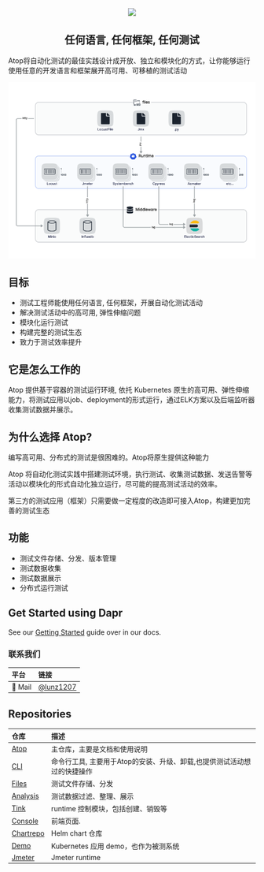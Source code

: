 <div style="text-align: center"><img src="/img/atop_logo.png" height="120px">
<h2>任何语言, 任何框架, 任何测试</h2>
</div>

Atop将自动化测试的最佳实践设计成开放、独立和模块化的方式，让你能够运行使用任意的开发语言和框架展开高可用、可移植的测试活动

![atop overview](./img/overview.png)

## 目标

- 测试工程师能使用任何语言, 任何框架，开展自动化测试活动
- 解决测试活动中的高可用, 弹性伸缩问题
- 模块化运行测试
- 构建完整的测试生态
- 致力于测试效率提升

## 它是怎么工作的

Atop 提供基于容器的测试运行环境, 依托 Kubernetes 原生的高可用、弹性伸缩能力，将测试应用以job、deployment的形式运行，通过ELK方案以及后端监听器收集测试数据并展示。

## 为什么选择 Atop?

编写高可用、分布式的测试是很困难的。Atop将原生提供这种能力

Atop 将自动化测试实践中搭建测试环境，执行测试、收集测试数据、发送告警等活动以模块化的形式自动化独立运行，尽可能的提高测试活动的效率。

第三方的测试应用（框架）只需要做一定程度的改造即可接入Atop，构建更加完善的测试生态

## 功能

* 测试文件存储、分发、版本管理
* 测试数据收集
* 测试数据展示
* 分布式运行测试

## Get Started using Dapr

See our [Getting Started](https://docs.dapr.io/getting-started/) guide over in our docs.

### 联系我们

| 平台  | 链接        |
|:----------|:------------|
| 📧 Mail | [@lunz1207](lunz1207@gmail.com)

## Repositories

| 仓库 | 描述 |
|:-----|:------------|
| [Atop](https://github.com/ante-involutum/atop) | 主仓库，主要是文档和使用说明
| [CLI](https://github.com/ante-involutum/cli) | 命令行工具, 主要用于Atop的安装、升级、卸载,也提供测试活动想过的快捷操作
| [Files](https://github.com/ante-involutum/files) | 测试文件存储、分发
| [Analysis](https://github.com/ante-involutum/analysis) | 测试数据过滤、整理、展示
| [Tink](https://github.com/ante-involutum/tink) | runtime 控制模块，包括创建、销毁等
| [Console](https://github.com/ante-involutum/console) | 前端页面.
| [Chartrepo](https://github.com/ante-involutum/chartrepo) | Helm chart 仓库
| [Demo](https://github.com/ante-involutum/demo) | Kubernetes 应用 demo，也作为被测系统
| [Jmeter](https://github.com/ante-involutum/jmeter) | Jmeter runtime
